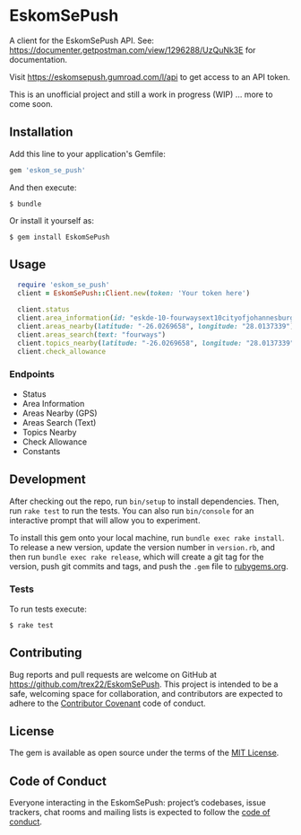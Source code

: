 # EskomSePush
A client for the EskomSePush API. See: https://documenter.getpostman.com/view/1296288/UzQuNk3E for documentation.

Visit https://eskomsepush.gumroad.com/l/api to get access to an API token.

This is an unofficial project and still a work in progress (WIP) ... more to come soon.

## Installation

Add this line to your application's Gemfile:

```ruby
gem 'eskom_se_push'
```

And then execute:

    $ bundle

Or install it yourself as:

    $ gem install EskomSePush

## Usage

```ruby
  require 'eskom_se_push'
  client = EskomSePush::Client.new(token: 'Your token here')

  client.status
  client.area_information(id: "eskde-10-fourwaysext10cityofjohannesburggauteng", test: "future")
  client.areas_nearby(latitude: "-26.0269658", longitude: "28.0137339") # Can submit as a Float too
  client.areas_search(text: "fourways")
  client.topics_nearby(latitude: "-26.0269658", longitude: "28.0137339") # Can submit as a Float too
  client.check_allowance
```

### Endpoints
- Status
- Area Information
- Areas Nearby (GPS)
- Areas Search (Text)
- Topics Nearby
- Check Allowance
- Constants

## Development

After checking out the repo, run `bin/setup` to install dependencies. Then, run `rake test` to run the tests. You can also run `bin/console` for an interactive prompt that will allow you to experiment.

To install this gem onto your local machine, run `bundle exec rake install`. To release a new version, update the version number in `version.rb`, and then run `bundle exec rake release`, which will create a git tag for the version, push git commits and tags, and push the `.gem` file to [rubygems.org](https://rubygems.org).

### Tests
To run tests execute:

    $ rake test

## Contributing

Bug reports and pull requests are welcome on GitHub at https://github.com/trex22/EskomSePush. This project is intended to be a safe, welcoming space for collaboration, and contributors are expected to adhere to the [Contributor Covenant](http://contributor-covenant.org) code of conduct.

## License

The gem is available as open source under the terms of the [MIT License](https://opensource.org/licenses/MIT).

## Code of Conduct

Everyone interacting in the EskomSePush: project’s codebases, issue trackers, chat rooms and mailing lists is expected to follow the [code of conduct](https://github.com/trex22/EskomSePush/blob/master/CODE_OF_CONDUCT.md).
